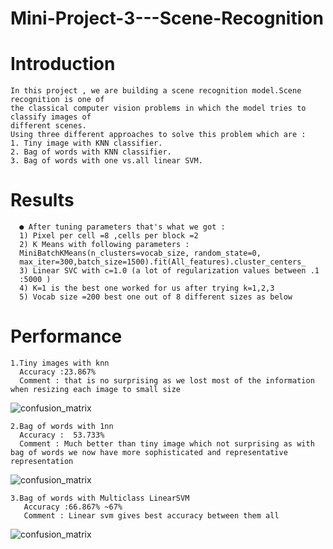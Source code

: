 # Mini-Project-3---Scene-Recognition
# Introduction
    In this project , we are building a scene recognition model.Scene recognition is one of
    the classical computer vision problems in which the model tries to classify images of
    different scenes.
    Using three different approaches to solve this problem which are :
    1. Tiny image with KNN classifier.
    2. Bag of words with KNN classifier.
    3. Bag of words with one vs.all linear SVM.
    
# Results

      ● After tuning parameters that's what we got :
      1) Pixel per cell =8 ,cells per block =2
      2) K Means with following parameters :
      MiniBatchKMeans(n_clusters=vocab_size, random_state=0,
      max_iter=300,batch_size=1500).fit(All_features).cluster_centers_
      3) Linear SVC with c=1.0 (a lot of regularization values between .1
      :5000 )
      4) K=1 is the best one worked for us after trying k=1,2,3
      5) Vocab size =200 best one out of 8 different sizes as below
      
# Performance  
    1.Tiny images with knn 
      Accuracy :23.867%
      Comment : that is no surprising as we lost most of the information when resizing each image to small size 
    
![confusion_matrix](https://user-images.githubusercontent.com/49596777/221071533-c8d8a974-88b3-4a86-929a-4cbf49d1fe37.png)

    2.Bag of words with 1nn
      Accuracy :  53.733%
      Comment : Much better than tiny image which not surprising as with bag of words we now have more sophisticated and representative representation 

![confusion_matrix](https://user-images.githubusercontent.com/49596777/221071879-b225c3a1-00c7-46b7-b800-0506dac8e2b9.png)


    3.Bag of words with Multiclass LinearSVM 
       Accuracy :66.867% ~67%
       Comment : Linear svm gives best accuracy between them all 
       

![confusion_matrix](https://user-images.githubusercontent.com/49596777/221071790-8975cda4-a3c8-47e1-bcf6-74a36a3bf8f7.png)
